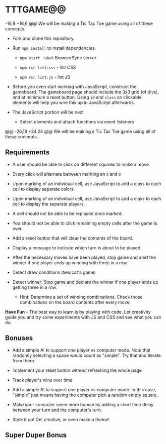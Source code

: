 # TTTGAME@@
-16,8 +16,6 @@ We will be making a Tic Tac Toe game using all of these concepts.

* Fork and clone this repository.

* Run `npm install` to install dependencies.

  * `npm start` - start BrowserSync server

  * `npm run lint:css` - lint CSS

  * `npm run lint:js` - lint JS

* Before you even start working with JavaScript, construct the gameboard. The gameboard page should include the 3x3 grid (of divs), and at minimum a reset button. Using `id` and `class` on clickable elements will help you wire this up in JavaScript afterwards.

* The JavaScript portion will be next

  * Select elements and attach functions via event listeners

@@ -26,18 +24,24 @@ We will be making a Tic Tac Toe game using all of these concepts.

## Requirements

* A user should be able to click on different squares to make a move.

* Every click will alternate between marking an `X` and `O`

* Upon marking of an individual cell, use JavaScript to add a class to each cell to display separate colors.

* Upon marking of an individual cell, use JavaScript to add a class to each cell to display the separate players.

* A cell should not be able to be replayed once marked.

* You should not be able to click remaining empty cells after the game is over.

* Add a reset button that will clear the contents of the board.

* Display a message to indicate which turn is about to be played.

* After the necessary moves have been played, stop game and alert the winner if one player ends up winning with three in a row.

* Detect draw conditions (ties/cat's game) 

* Detect winner: Stop game and declare the winner if one player ends up getting three in a row. 

  * Hint: Determine a set of winning combinations. Check those combinations on the board contents after every move.

**Have Fun** - The best way to learn is by playing with code. Let creativity guide you and try some experiments with JS and CSS and see what you can do.

## Bonuses

* Add a simple AI to support one player vs computer mode. Note that randomly selecting a space would count as "simple". Try that and iterate from there.

* Implement your reset button without refreshing the whole page

* Track player's wins over time

* Add a simple AI to support one player vs computer mode. In this case, "simple" just means having the computer pick a random empty square.

* Make your computer seem more human by adding a short time delay between your turn and the computer's turn.

* Style it up! Get creative, or even make a theme!

## Super Duper Bonus
